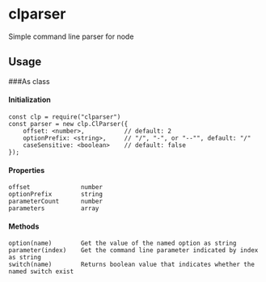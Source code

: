 # clparser

Simple command line parser for node


## Usage

###As class

#### Initialization

	const clp = require("clparser")
	const parser = new clp.ClParser({
		offset: <number>,           // default: 2
		optionPrefix: <string>,     // "/", "-", or "--"", default: "/"
		caseSensitive: <boolean>    // default: false
	});

#### Properties
	offset 				number
	optionPrefix 		string
	parameterCount		number
	parameters 			array

#### Methods
	option(name) 		Get the value of the named option as string
	parameter(index)	Get	the command line parameter indicated by index as string
	switch(name) 		Returns boolean value that indicates whether the named switch exist


